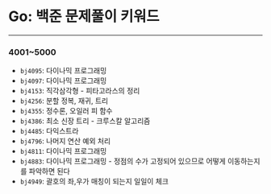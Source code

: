# Go: 백준 문제풀이 키워드

---

### 4001~5000

- `bj4095`: 다이나믹 프로그래밍
- `bj4097`: 다이나믹 프로그래밍
- `bj4153`: 직각삼각형 - 피타고라스의 정리
- `bj4256`: 분할 정복, 재귀, 트리
- `bj4355`: 정수론, 오일러 피 함수
- `bj4386`: 최소 신장 트리 - 크루스칼 알고리즘
- `bj4485`: 다익스트라
- `bj4796`: 나머지 연산 예외 처리
- `bj4811`: 다이나믹 프로그래밍
- `bj4883`: 다이나믹 프로그래밍 - 정점의 수가 고정되어 있으므로 어떻게 이동하는지를 파악하면 된다
- `bj4949`: 괄호의 좌,우가 매칭이 되는지 일일이 체크
